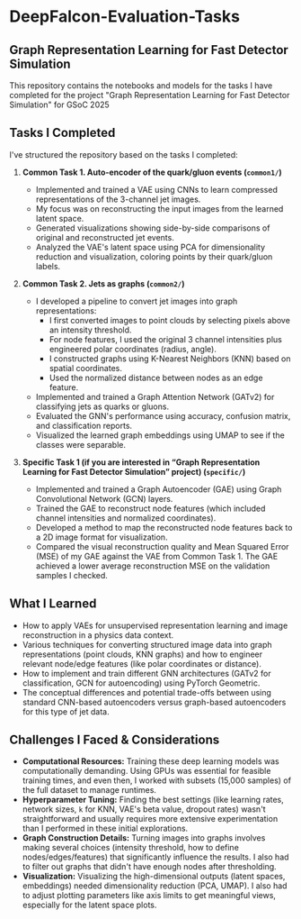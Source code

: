 ﻿# DeepFalcon-Evaluation-Tasks

## Graph Representation Learning for Fast Detector Simulation

This repository contains the notebooks and models for the tasks I have completed for the project "Graph Representation Learning for Fast Detector Simulation" for GSoC 2025

## Tasks I Completed

I've structured the repository based on the tasks I completed:

1.  **Common Task 1. Auto-encoder of the quark/gluon events (`common1/`)**
    * Implemented and trained a VAE using CNNs to learn compressed representations of the 3-channel jet images.
    * My focus was on reconstructing the input images from the learned latent space.
    * Generated visualizations showing side-by-side comparisons of original and reconstructed jet events.
    * Analyzed the VAE's latent space using PCA for dimensionality reduction and visualization, coloring points by their quark/gluon labels.

2.  **Common Task 2. Jets as graphs (`common2/`)**
    * I developed a pipeline to convert jet images into graph representations:
        * I first converted images to point clouds by selecting pixels above an intensity threshold.
        * For node features, I used the original 3 channel intensities plus engineered polar coordinates (radius, angle).
        * I constructed graphs using K-Nearest Neighbors (KNN) based on spatial coordinates.
        * Used the normalized distance between nodes as an edge feature.
    * Implemented and trained a Graph Attention Network (GATv2) for classifying jets as quarks or gluons.
    * Evaluated the GNN's performance using accuracy, confusion matrix, and classification reports.
    * Visualized the learned graph embeddings using UMAP to see if the classes were separable.

3.  **Specific Task 1 (if you are interested in “Graph Representation Learning for Fast Detector Simulation” project) (`specific/`)**
    * Implemented and trained a Graph Autoencoder (GAE) using Graph Convolutional Network (GCN) layers.
    * Trained the GAE to reconstruct node features (which included channel intensities and normalized coordinates).
    * Developed a method to map the reconstructed node features back to a 2D image format for visualization.
    * Compared the visual reconstruction quality and Mean Squared Error (MSE) of my GAE against the VAE from Common Task 1. The GAE achieved a lower average reconstruction MSE on the validation samples I checked.

## What I Learned

* How to apply VAEs for unsupervised representation learning and image reconstruction in a physics data context.
* Various techniques for converting structured image data into graph representations (point clouds, KNN graphs) and how to engineer relevant node/edge features (like polar coordinates or distance).
* How to implement and train different GNN architectures (GATv2 for classification, GCN for autoencoding) using PyTorch Geometric.
* The conceptual differences and potential trade-offs between using standard CNN-based autoencoders versus graph-based autoencoders for this type of jet data.

## Challenges I Faced & Considerations

* **Computational Resources:** Training these deep learning models was computationally demanding. Using GPUs was essential for feasible training times, and even then, I worked with subsets (15,000 samples) of the full dataset to manage runtimes.
* **Hyperparameter Tuning:** Finding the best settings (like learning rates, network sizes, `k` for KNN, VAE's beta value, dropout rates) wasn't straightforward and usually requires more extensive experimentation than I performed in these initial explorations.
* **Graph Construction Details:** Turning images into graphs involves making several choices (intensity threshold, how to define nodes/edges/features) that significantly influence the results. I also had to filter out graphs that didn't have enough nodes after thresholding.
* **Visualization:** Visualizing the high-dimensional outputs (latent spaces, embeddings) needed dimensionality reduction (PCA, UMAP). I also had to adjust plotting parameters like axis limits to get meaningful views, especially for the latent space plots.
